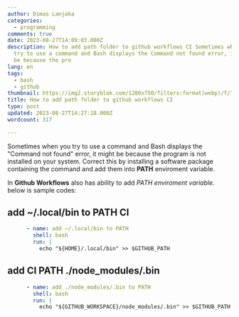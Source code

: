 ```yaml
---
author: Dimas Lanjaka
categories:
  - programming
comments: true
date: 2023-08-27T14:09:03.000Z
description: How to add path folder to github workflows CI Sometimes when you
  try to use a command and Bash displays the Command not found error, it might
  be because the pro
lang: en
tags:
  - bash
  - github
thumbnail: https://img2.storyblok.com/1280x750/filters:format(webp)/f/79165/1200x630/ebb5571e69/github-action-01.png
title: How to add path folder to github workflows CI
type: post
updated: 2023-08-27T14:27:18.000Z
wordcount: 317

---
```


Sometimes when you try to use a command and Bash displays the "Command not found" error, it might be because the program is not installed on your system. Correct this by installing a software package containing the command and add them into **PATH** enviroment variable.

In **Github Workflows** also has ability to add _PATH enviroment variable_. below is sample codes:

## add ~/.local/bin to PATH CI

```yaml
      - name: add ~/.local/bin to PATH
        shell: bash
        run: |
          echo "${HOME}/.local/bin" >> $GITHUB_PATH
```

## add CI PATH ./node_modules/.bin

```yaml
      - name: add ./node_modules/.bin to PATH
        shell: bash
        run: |
          echo "${GITHUB_WORKSPACE}/node_modules/.bin" >> $GITHUB_PATH
```